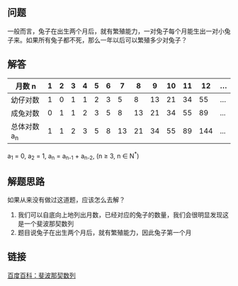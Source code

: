 ## 问题

一般而言，兔子在出生两个月后，就有繁殖能力，一对兔子每个月能生出一对小兔子来。如果所有兔子都不死，那么一年以后可以繁殖多少对兔子？

## 解答

| 月数 n                 | 1    | 2    | 3    | 4    | 5    | 6    | 7    | 8    | 9    | 10   | 11   | 12   | …    |
| ---------------------- | ---- | ---- | ---- | ---- | ---- | ---- | ---- | ---- | ---- | ---- | ---- | ---- | ---- |
| 幼仔对数               | 1    | 0    | 1    | 1    | 2    | 3    | 5    | 8    | 13   | 21   | 34   | 55   | …    |
| 成兔对数               | 0    | 1    | 1    | 2    | 3    | 5    | 8    | 13   | 21   | 34   | 55   | 89   | ...  |
| 总体对数 a<sub>n</sub> | 1    | 1    | 2    | 3    | 5    | 8    | 13   | 21   | 34   | 55   | 89   | 144  | ...  |

a<sub>1</sub> = 0, a<sub>2</sub> = 1, a<sub>n</sub> = a<sub>n-1</sub> + a<sub>n-2</sub>, (n ≥ 3, n ∈ N<sup>*</sup>)

## 解题思路

如果从来没有做过这道题，应该怎么去解？

1. 我们可以自底向上地列出月数，已经对应的兔子的数量，我们会很明显发现这是一个斐波那契数列
2. 题目说兔子在出生两个月后，就有繁殖能力，因此兔子第一个月

## 链接

[百度百科：斐波那契数列](https://baike.baidu.com/item/%E6%96%90%E6%B3%A2%E9%82%A3%E5%A5%91%E6%95%B0%E5%88%97)
